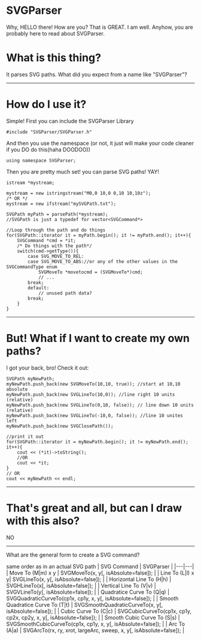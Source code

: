 SVGParser
=========

Why, HELLO there! How are you? That is GREAT. I am well. Anyhow, you are probably here to read about SVGParser. 

What is this thing?
===================

It parses SVG paths. What did you expect from a name like "SVGParser"?

---

How do I use it?
================
Simple! First you can include the SVGParser Library

    #include "SVGParser/SVGParser.h"

And then you use the namespace (or not, it just will make your code cleaner if you DO do this(haha DOODOO))
    
    using namespace SVGParser;

Then you are pretty much set! you can parse SVG paths! YAY! 

    istream *mystream;

    mystream = new istringstream("M0,0 10,0 0,10 10,10z");
    /* OR */
    mystream = new ifstream("mySVGPath.txt");
    
    SVGPath myPath = parsePath(*mystream);
    //SVGPath is just a typedef for vector<SVGCommand*>
    
    //Loop through the path and do things
    for(SVGPath::iterator it = myPath.begin(); it != myPath.end(); it++){
        SVGCommand *cmd = *it;
        /* Do things with the path*/
        switch(cmd->getType()){
            case SVG_MOVE_TO_REL:
            case SVG_MOVE_TO_ABS://or any of the other values in the SVGCommandType enum
                SVGMoveTo *movetocmd = (SVGMoveTo*)cmd;
                // ...
            break;
            default:
                // unused path data?
            break;
        }
    }

---
But! What if I want to create my own paths?
===========================================
I got your back, bro! Check it out:


    SVGPath myNewPath;
    myNewPath.push_back(new SVGMoveTo(10,10, true)); //start at 10,10 absolute
    myNewPath.push_back(new SVGLineTo(10,0)); //line right 10 units (relative)
    myNewPath.push_back(new SVGLineTo(0,10, false)); // line down 10 units (relative)
    myNewPath.push_back(new SVGLineTo(-10,0, false)); //line 10 unites left
    myNewPath.push_back(new SVGClosePath());
    
    //print it out
    for(SVGPath::iterator it = myNewPath.begin(); it != myNewPath.end(); it++){
        cout << (*it)->toString();
        //OR
        cout << *it;
    }
    // OR 
    cout << myNewPath << endl;

---
That's great and all, but can I draw with this also?
====================================================
NO

---

What are the general form to create a SVG command?

same order as in an actual SVG path
| SVG Command | SVGParser |
|---|---|
| Move To (M|m) x y | SVGMoveTo(x, y[, isAbsolute=false]); |
| Line To (L|l) x y| SVGLineTo(x, y[, isAbsolute=false]); |
| Horizontal Line To (H|h) | SVGHLineTo(x[, isAbsolute=false]); |
| Vertical Line To (V|v) | SVGVLineTo(y[, isAbsolute=false]); |
| Quadratice Curve To (Q|q) | SVGQuadraticCurveTo(cp1x, cp1y, x, y[, isAbsolute=false]); |
| Smooth Quadratice Curve To (T|t) | SVGSmoothQuadraticCurveTo(x, y[, isAbsolute=false]); |
| Cubic Curve To (C|c) | SVGCubicCurveTo(cp1x, cp1y, cp2x, cp2y, x, y[, isAbsolute=false]); |
| Smooth Cubic Curve To (S|s) | SVGSmoothCubicCurveTo(cp1x, cp1y, x, y[, isAbsolute=false]); |
| Arc To (A|a) | SVGArcTo(rx, ry, xrot, largeArc, sweep, x, y[, isAbsolute=false]); |
